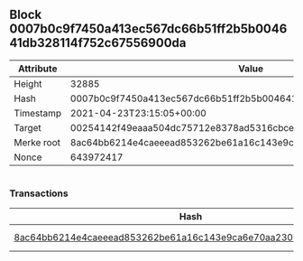 ## Block 0007b0c9f7450a413ec567dc66b51ff2b5b004641db328114f752c67556900da

Attribute | Value
--- | ---
Height | 32885
Hash | 0007b0c9f7450a413ec567dc66b51ff2b5b004641db328114f752c67556900da
Timestamp | 2021-04-23T23:15:05+00:00
Target | 00254142f49eaaa504dc75712e8378ad5316cbcead634704b3734b6271167cc4
Merke root | 8ac64bb6214e4caeeead853262be61a16c143e9ca6e70aa2303b5f12ae1e350f
Nonce | 643972417

```

```

### Transactions

Hash | Amount
--- | ---
[8ac64bb6214e4caeeead853262be61a16c143e9ca6e70aa2303b5f12ae1e350f](8ac64bb6214e4caeeead853262be61a16c143e9ca6e70aa2303b5f12ae1e350f.md) | 10.00000000 SKEPTI 
